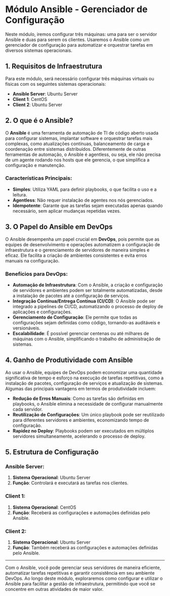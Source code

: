 # Módulo Ansible - Gerenciador de Configuração

Neste módulo, iremos configurar três máquinas: uma para ser o servidor Ansible e duas para serem os clientes. Usaremos o Ansible como um gerenciador de configuração para automatizar e orquestrar tarefas em diversos sistemas operacionais.

## 1. Requisitos de Infraestrutura

Para este módulo, será necessário configurar três máquinas virtuais ou físicas com os seguintes sistemas operacionais:

- **Ansible Server**: Ubuntu Server
- **Client 1**: CentOS
- **Client 2**: Ubuntu Server

## 2. O que é o Ansible?

O **Ansible** é uma ferramenta de automação de TI de código aberto usada para configurar sistemas, implantar software e orquestrar tarefas mais complexas, como atualizações contínuas, balanceamento de carga e coordenação entre sistemas distribuídos. Diferentemente de outras ferramentas de automação, o Ansible é agentless, ou seja, ele não precisa de um agente rodando nos hosts que ele gerencia, o que simplifica a configuração e manutenção.

### Características Principais:
- **Simples**: Utiliza YAML para definir playbooks, o que facilita o uso e a leitura.
- **Agentless**: Não requer instalação de agentes nos nós gerenciados.
- **Idempotente**: Garante que as tarefas sejam executadas apenas quando necessário, sem aplicar mudanças repetidas vezes.

## 3. O Papel do Ansible em DevOps

O Ansible desempenha um papel crucial em **DevOps**, pois permite que as equipes de desenvolvimento e operações automatizem a configuração de infraestrutura e o gerenciamento de servidores de maneira simples e eficaz. Ele facilita a criação de ambientes consistentes e evita erros manuais na configuração.

### Benefícios para DevOps:
- **Automação de Infraestrutura**: Com o Ansible, a criação e configuração de servidores e ambientes podem ser totalmente automatizadas, desde a instalação de pacotes até a configuração de serviços.
- **Integração Contínua/Entrega Contínua (CI/CD)**: O Ansible pode ser integrado a pipelines de CI/CD, automatizando o processo de deploy de aplicações e configurações.
- **Gerenciamento de Configuração**: Ele permite que todas as configurações sejam definidas como código, tornando-as auditáveis e versionáveis.
- **Escalabilidade**: É possível gerenciar centenas ou até milhares de máquinas com o Ansible, simplificando o trabalho de administração de sistemas.

## 4. Ganho de Produtividade com Ansible

Ao usar o Ansible, equipes de DevOps podem economizar uma quantidade significativa de tempo e esforço na execução de tarefas repetitivas, como a instalação de pacotes, configuração de serviços e atualização de sistemas. Algumas das principais vantagens em termos de produtividade incluem:

- **Redução de Erros Manuais**: Como as tarefas são definidas em playbooks, o Ansible elimina a necessidade de configurar manualmente cada servidor.
- **Reutilização de Configurações**: Um único playbook pode ser reutilizado para diferentes servidores e ambientes, economizando tempo de configuração.
- **Rapidez no Deploy**: Playbooks podem ser executados em múltiplos servidores simultaneamente, acelerando o processo de deploy.

## 5. Estrutura de Configuração

### Ansible Server:
1. **Sistema Operacional**: Ubuntu Server
2. **Função**: Controlará e executará as tarefas nos clientes.

### Client 1:
1. **Sistema Operacional**: CentOS
2. **Função**: Receberá as configurações e automações definidas pelo Ansible.

### Client 2:
1. **Sistema Operacional**: Ubuntu Server
2. **Função**: Também receberá as configurações e automações definidas pelo Ansible.

---

Com o Ansible, você pode gerenciar seus servidores de maneira eficiente, automatizar tarefas repetitivas e garantir consistência em seu ambiente DevOps. Ao longo deste módulo, exploraremos como configurar e utilizar o Ansible para facilitar a gestão de infraestrutura, permitindo que você se concentre em outras atividades de maior valor.
